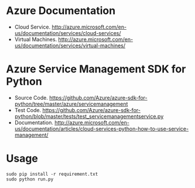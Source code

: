 # Azure Documentation

- Cloud Service. http://azure.microsoft.com/en-us/documentation/services/cloud-services/
- Virtual Machines. http://azure.microsoft.com/en-us/documentation/services/virtual-machines/

# Azure Service Management SDK for Python

- Source Code. https://github.com/Azure/azure-sdk-for-python/tree/master/azure/servicemanagement
- Test Code. https://github.com/Azure/azure-sdk-for-python/blob/master/tests/test_servicemanagementservice.py
- Documentation. http://azure.microsoft.com/en-us/documentation/articles/cloud-services-python-how-to-use-service-management/

# Usage

```
sudo pip install -r requirement.txt
sudo python run.py
```
